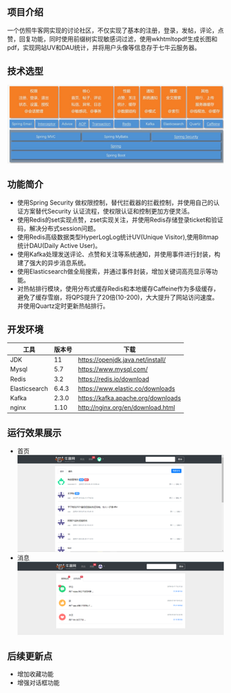 ## 项目介绍
一个仿照牛客网实现的讨论社区，不仅实现了基本的注册，登录，发帖，评论，点赞，回复功能，同时使用前缀树实现敏感词过滤，使用wkhtmltopdf生成长图和pdf，实现网站UV和DAU统计，并将用户头像等信息存于七牛云服务器。

## 技术选型
![](community/.images/arc.png)

## 功能简介
* 使用Spring Security 做权限控制，替代拦截器的拦截控制，并使用自己的认证方案替代Security 认证流程，使权限认证和控制更加方便灵活。
* 使用Redis的set实现点赞，zset实现关注，并使用Redis存储登录ticket和验证码，解决分布式session问题。 
* 使用Redis高级数据类型HyperLogLog统计UV(Unique Visitor),使用Bitmap统计DAU(Daily Active User)。
* 使用Kafka处理发送评论、点赞和关注等系统通知，并使用事件进行封装，构建了强大的异步消息系统。 
* 使用Elasticsearch做全局搜索，并通过事件封装，增加关键词高亮显示等功能。 
* 对热帖排行模块，使用分布式缓存Redis和本地缓存Caffeine作为多级缓存，避免了缓存雪崩，将QPS提升了20倍(10-200)，大大提升了网站访问速度。并使用Quartz定时更新热帖排行。 


## 开发环境

| 工具          | 版本号 | 下载                              |
| ------------- | ------ | --------------------------------- |
| JDK           | 11     | https://openjdk.java.net/install/ |
| Mysql         | 5.7    | https://www.mysql.com/            |
| Redis         | 3.2    | https://redis.io/download         |
| Elasticsearch | 6.4.3  | https://www.elastic.co/downloads  |
| Kafka         | 2.3.0  |   https://kafka.apache.org/downloads                                |
| nginx         | 1.10   | http://nginx.org/en/download.html | 
## 运行效果展示
* 首页
![](community/.images/index.png)
* 消息
![](community/.images/message.png)
## 后续更新点
* 增加收藏功能
* 增强对话框功能
